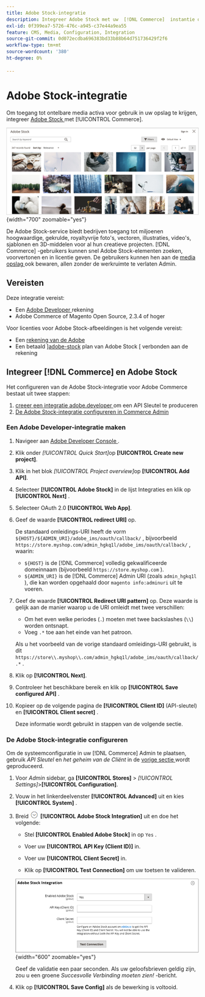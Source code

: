 ```yaml
---
title: Adobe Stock-integratie
description: Integreer Adobe Stock met uw  [!DNL Commerce]  instantie om tot talloze media activa voor gebruik in uw opslag toegang te hebben.
exl-id: 0f399ea7-5726-476c-a945-c37e44a9ea55
feature: CMS, Media, Configuration, Integration
source-git-commit: 0d072ecdba696383bd33b88b64d751736429f2f6
workflow-type: tm+mt
source-wordcount: '380'
ht-degree: 0%

---
```


# Adobe Stock-integratie

Om toegang tot ontelbare media activa voor gebruik in uw opslag te krijgen, integreer [ Adobe Stock ][adobe-stock] met [!UICONTROL Commerce].

![ Resultaten van het Onderzoek van Adobe Stock ](./assets/adobe-stock-search-grid.png){width="700" zoomable="yes"}

De Adobe Stock-service biedt bedrijven toegang tot miljoenen hoogwaardige, gekrulde, royaltyvrije foto&#39;s, vectoren, illustraties, video&#39;s, sjablonen en 3D-middelen voor al hun creatieve projecten. [!DNL Commerce] -gebruikers kunnen snel Adobe Stock-elementen zoeken, voorvertonen en in licentie geven. De gebruikers kunnen hen aan de [ media opslag ](./media-storage.md) ook bewaren, allen zonder de werkruimte te verlaten Admin.

## Vereisten

Deze integratie vereist:

- Een [ Adobe Developer ][dev-console] rekening
- Adobe Commerce of Magento Open Source, 2.3.4 of hoger

Voor licenties voor Adobe Stock-afbeeldingen is het volgende vereist:

- Een [ rekening van de Adobe ][adobe-signin]
- Een betaald &rbrack;[adobe-stock] plan van Adobe Stock &lbrack; verbonden aan de rekening

## Integreer [!DNL Commerce] en Adobe Stock

Het configureren van de Adobe Stock-integratie voor Adobe Commerce bestaat uit twee stappen:

1. [ creeer een integratie adobe.developer ](#create-an-adobe-developer-integration) om een API Sleutel te produceren
1. [De Adobe Stock-integratie configureren in Commerce Admin](#configure-the-adobe-stock-integration)

### Een Adobe Developer-integratie maken

1. Navigeer aan [ Adobe Developer Console ][dev-console].

1. Klik onder _[!UICONTROL Quick Start]_&#x200B;op **[!UICONTROL Create new project]**.

1. Klik in het blok _[!UICONTROL Project overview]_&#x200B;op **[!UICONTROL Add API]**.

1. Selecteer **[!UICONTROL Adobe Stock]** in de lijst Integraties en klik op **[!UICONTROL Next]** .

1. Selecteer OAuth 2.0 **[!UICONTROL Web App]**.

1. Geef de waarde **[!UICONTROL redirect URI]** op.

   De standaard omleidings-URI heeft de vorm `${HOST}/${ADMIN_URI}/adobe_ims/oauth/callback/` , bijvoorbeeld `https://store.myshop.com/admin_hgkq1l/adobe_ims/oauth/callback/` , waarin:

   - `${HOST}` is de [!DNL Commerce] volledig gekwalificeerde domeinnaam (bijvoorbeeld `https://store.myshop.com` ).
   - `${ADMIN_URI}` is de [!DNL Commerce] Admin URI (zoals `admin_hgkq1l` ), die kan worden opgehaald door `magento info:adminuri` uit te voeren.

1. Geef de waarde **[!UICONTROL Redirect URI pattern]** op. Deze waarde is gelijk aan de manier waarop u de URI omleidt met twee verschillen:

   - Om het even welke periodes (`.`) moeten met twee backslashes (`\\`) worden ontsnapt.
   - Voeg `.*` toe aan het einde van het patroon.

   Als u het voorbeeld van de vorige standaard omleidings-URI gebruikt, is dit `https://store\\.myshop\\.com/admin_hgkq1l/adobe_ims/oauth/callback/.*` .

1. Klik op **[!UICONTROL Next]**.

1. Controleer het beschikbare bereik en klik op **[!UICONTROL Save configured API]** .

1. Kopieer op de volgende pagina de **[!UICONTROL Client ID]** (API-sleutel) en **[!UICONTROL Client secret]** .

   Deze informatie wordt gebruikt in stappen van de volgende sectie.

### De Adobe Stock-integratie configureren

Om de systeemconfiguratie in uw [!DNL Commerce] Admin te plaatsen, gebruik _API Sleutel_ en _het geheim van de Cliënt_ in de [ vorige sectie ][create-integration] wordt geproduceerd.

1. Voor _Admin_ sidebar, ga **[!UICONTROL Stores]** > _[!UICONTROL Settings]_>**[!UICONTROL Configuration]**.

1. Vouw in het linkerdeelvenster **[!UICONTROL Advanced]** uit en kies **[!UICONTROL System]** .

1. Breid ![ selecteur van de Uitbreiding ](../assets/icon-display-expand.png) **[!UICONTROL Adobe Stock Integration]** uit en doe het volgende:

   - Stel **[!UICONTROL Enabled Adobe Stock]** in op `Yes` .

   - Voer uw **[!UICONTROL API Key (Client ID)]** in.

   - Voer uw **[!UICONTROL Client Secret]** in.

   - Klik op **[!UICONTROL Test Connection]** om uw toetsen te valideren.

   ![ Geavanceerde configuratie - de integratie van Adobe Stock ](./assets/system-adobe-stock-integration.png){width="600" zoomable="yes"}

   Geef de validatie een paar seconden. Als uw geloofsbrieven geldig zijn, zou u een groene _Succesvolle Verbinding moeten zien!_ -bericht.

1. Klik op **[!UICONTROL Save Config]** als de bewerking is voltooid.

[adobe-stock]: https://stock.adobe.com
[adobe-signin]: https://helpx.adobe.com/manage-account/using/access-adobe-id-account.html
[dev-console]: https://developer.adobe.com/console/home
[create-integration]: #create-an-adobeio-integration
